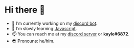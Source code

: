 # Hi there 👋


- 🔭 I’m currently working on my [discord bot](https://github.com/kaylebetter/bonbons/).
- 🌱 I’m slowly learning [Javascript](https://www.javascript.com/).
- 📫 You can reach me at my [discord server](https://discord.gg/FmKMQcXvRP) or **kayle#6872**.
- 😎 Pronouns: he/him.

